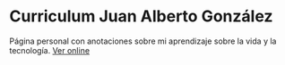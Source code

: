 # Curriculum Juan Alberto González
Página personal con anotaciones sobre mi aprendizaje sobre la vida y la tecnología.
[Ver online](https://juanalbglz.github.io/)
